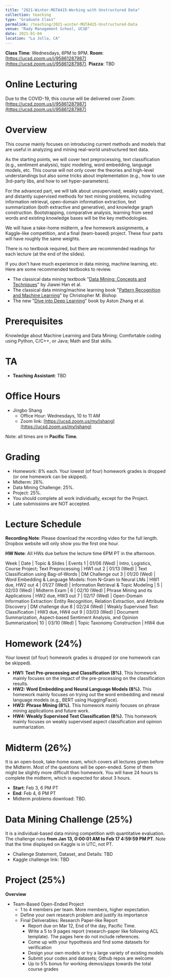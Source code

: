 ```yaml
---
title: "2021-Winter-MGTA415-Working with Unstructured Data"
collection: teaching
type: "Graduate Class"
permalink: /teaching/2021-winter-MGTA415-Unstructured-Data
venue: "Rady Management School, UCSD"
date: 2021-01-04
location: "La Jolla, CA"
---
```


**Class Time**: Wednesdays, 6PM to 9PM.  **Room**: [https://ucsd.zoom.us/j/95861287987](https://ucsd.zoom.us/j/95861287987).  **Piazza**: TBD


Online Lecturing
======

Due to the COVID-19, this course will be delivered over Zoom: [https://ucsd.zoom.us/j/95861287987](https://ucsd.zoom.us/j/95861287987)

Overview
======

This course mainly focuses on introducing current methods and models that are useful in analyzing and mining real-world unstructured text data. 

As the starting points, we will cover text preprocessing, text classification (e.g., sentiment analysis), topic modeling, word embedding, language models, etc. This course will not only cover the theories and high-level understandings but also some tricks about implementation (e.g., how to use 3rd-party libs, and how to set hyper-parameters). 

For the advanced part, we will talk about unsupervised, weakly supervised, and distantly supervised methods for text mining problems, including information retrieval, open-domain information extraction, text summarization (both extractive and generative), and knowledge graph construction. Bootstrapping, comparative analysis, learning from seed words and existing knowledge bases will be the key methodologies.

We will have a take-home midterm, a few homework assignments, a Kaggle-like competition, and a final (team-based) project. These four parts will have roughly the same weights. 

There is no textbook required, but there are recommended readings for each lecture (at the end of the slides).

If you don't have much experience in data mining, machine learning, etc. Here are some recommended textbooks to review.


- The classical data mining textbook "[Data Mining: Concepts and Techniques](https://books.google.com/books/about/Data_Mining_Concepts_and_Techniques.html?id=pQws07tdpjoC&source=kp_book_description)" by Jiawei Han et al.
- The classical data mining/machine learning book "[Pattern Recognition and Machine Learning](https://books.google.com/books/about/Pattern_Recognition_and_Machine_Learning.html?id=HL4HrgEACAAJ&source=kp_book_description)" by Christopher M. Bishop
- The new "[Dive into Deep Learning](https://d2l.ai/)" book by Aston Zhang et al.


Prerequisites
======

Knowledge about Machine Learning and Data Mining; Comfortable coding using Python, C/C++, or Java; Math and Stat skills.

TA
======

- **Teaching Assistant**: TBD

Office Hours
======

- Jingbo Shang
    - Office Hour: Wednesdays, 10 to 11 AM
    - Zoom link: [https://ucsd.zoom.us/my/jshang](https://ucsd.zoom.us/my/jshang)

Note: all times are in **Pacific Time**.

Grading
======

- Homework: 8% each. Your lowest (of four) homework grades is dropped (or one homework can be skipped).
- Midterm: 26%.
- Data Mining Challenge: 25%.
- Project: 25%.
- You should complete all work individually, except for the Project.
- Late submissions are NOT accepted.

Lecture Schedule
======

**Recording Note**: Please download the recording video for the full length. Dropbox website will only show you the first one hour.

**HW Note**: All HWs due before the lecture time 6PM PT in the afternoon. 

Week | Date        | Topic & Slides                                                  | Events
1    | 01/06 (Wed) | Intro, Logistics, Course Project; Text Preprocessing | HW1 out
2    | 01/13 (Wed) | Text Classification using Bag-of-Words  | DM Challenge out
3    | 01/20 (Wed) | Word Embedding & Language Models: from N-Gram to Neural LMs | HW1 due, HW2 out
4    | 01/27 (Wed) | Information Retrieval & Topic Modeling  | 
5    | 02/03 (Wed) | Midterm Exam |
6    | 02/10 (Wed) | Phrase Mining and its Applications | HW2 due, HW3 out
7    | 02/17 (Wed) | Open-Domain Information Extraction: Entity Recognition, Relation Extraction, and Attribute Discovery  | DM challenge due
8    | 02/24 (Wed) | Weakly Supervised Text Classification | HW3 due, HW4 out
9    | 03/03 (Wed) | Document Summarization, Aspect-based Sentiment Analysis, and Opinion Summarization|
10   | 03/10 (Wed) | Topic Taxonomy Construction | HW4 due

Homework (24%)
======

Your lowest (of four) homework grades is dropped (or one homework can be skipped).

- **HW1: Text Pre-processing and Classification (8%).** This homework mainly focuses on the impact of the pre-processing on the classification results.
- **HW2: Word Embedding and Neural Language Models (8%).** This homework mainly focuses on trying out the word embedding and neural language models (e.g., BERT using HuggingFace). 
- **HW3: Phrase Mining (8%).** This homework mainly focuses on phrase mining applications and future work.
- **HW4: Weakly Supervised Text Classification (8%).** This homework mainly focuses on weakly supervised aspect classification and opinion summarization.

Midterm (26%)
======

It is an open-book, take-home exam, which covers all lectures given before the Midterm. Most of the questions will be open-ended. Some of them might be slightly more difficult than homework. You will have 24 hours to complete the midterm, which is expected for about 3 hours.

- **Start**: Feb 3, 6 PM PT
- **End**: Feb 4, 6 PM PT
- Midterm problems download: TBD.

Data Mining Challenge (25%)
======

It is a individual-based data mining competition with quantitative evaluation. The challenge runs **from Jan 13, 0:00:01 AM to Feb 17 4:59:59 PM PT**. Note that the time displayed on Kaggle is in UTC, not PT.

- Challenge Statement, Dataset, and Details: TBD
- Kaggle challenge link: TBD

Project (25%)
======

**Overview**
- Team-Based Open-Ended Project
    - 1 to 4 members per team. More members, higher expectation.
    - Define your own research problem and justify its importance
    - Final Deliverables: Research Paper-like Report
        - Report due on Mar 12, End of the day, Pacific Time. 
        - Write a 5 to 9 pages report (research-paper like following ACL template). The pages here do not include references.
        - Come up with your hypothesis and find some datasets for verification
        - Design your own models or try a large variety of existing models
        - Submit your codes and datasets; Github repos are welcome
        - Up to 5% bonus for working demos/apps towards the total course grades
